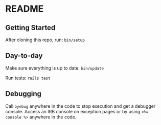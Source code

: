 # README

## Getting Started

After cloning this repo, run: `bin/setup`


## Day-to-day

Make sure everything is up to date: `bin/update`

Run tests: `rails test`


## Debugging

Call `byebug` anywhere in the code to stop execution and get a debugger console.
Access an IRB console on exception pages or by using `<%= console %>` anywhere in the code.
